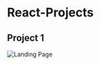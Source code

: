 # React-Projects
Project 1
-------------

![Landing Page](https://github.com/sha9127/React-Projects/assets/71627127/546da34e-5198-4133-9d4c-ff723c844a24)

